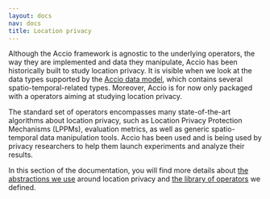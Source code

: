 ```yaml
---
layout: docs
nav: docs
title: Location privacy
---
```


Although the Accio framework is agnostic to the underlying operators, the way they are implemented and data they manipulate, Accio has been historically built to study location privacy.
It is visible when we look at the data types supported by the [Accio data model](workflow-dsl.html), which contains several spatio-temporal-related types.
Moreover, Accio is for now only packaged with a operators aiming at studying location privacy.

The standard set of operators encompasses many state-of-the-art algorithms about location privacy, such as Location Privacy Protection Mechanisms (LPPMs), evaluation metrics, as well as generic spatio-temporal data manipulation tools.
Accio has been used and is being used by privacy researchers to help them launch experiments and analyze their results.

In this section of the documentation, you will find more details about [the abstractions we use](data-model.html) around location privacy and [the library of operators](operators-library.html) we defined.